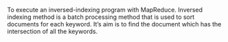 To execute an inversed-indexing program with MapReduce. Inversed indexing method is a batch processing method that is used to sort documents for each keyword. It’s aim is to find the document which has the intersection of all the keywords.

